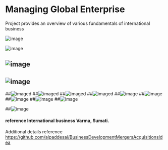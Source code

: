 # Managing Global Enterprise

Project provides an overview of various fundamentals of international business

![image](Slide1.JPG)

![image](Slide2.JPG)

## ![image](certificate.jpg)
## ![image](project.jpg)

##![imaged](ElectricVehicle1.JPG)
##![imaged](ElectricVehicle2.JPG)
##![imaged](ElectricVehicle3.JPG)
##![imaged](ElectricVehicle4.JPG)
##![image](ElectricVehicle5.JPG)
##![image](ElectricVehicle6.JPG)
##![image](ElectricVehicle7.JPG)
##![image](ElectricVehicle8.JPG)
##![image](ElectricVehicle9.JPG)

##![image](GMAT_TestScore.jpg)
#### reference International business Varma, Sumati.

Additional details reference https://github.com/alpaddesai/BusinessDevelopmentMergersAcquisitionsIdea
